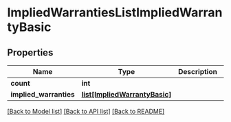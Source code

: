 # ImpliedWarrantiesListImpliedWarrantyBasic

## Properties
Name | Type | Description | Notes
------------ | ------------- | ------------- | -------------
**count** | **int** |  | [optional] 
**implied_warranties** | [**list[ImpliedWarrantyBasic]**](ImpliedWarrantyBasic.md) |  | [optional] 

[[Back to Model list]](../README.md#documentation-for-models) [[Back to API list]](../README.md#documentation-for-api-endpoints) [[Back to README]](../README.md)


